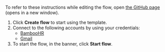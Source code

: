 To refer to these instructions while editing the flow, open [the GitHub page](https://github.com/ot4i/app-connect-templates/blob/main/resources/markdown/Send%20an%20email%20notification%20on%20creating%20an%20employee%20in%20BambooHR_instructions.md) (opens in a new window).

1. Click **Create flow** to start using the template.
1. Connect to the following accounts by using your credentials:
   - [BambooHR](https://www.ibm.com/docs/en/app-connect/containers_cd?topic=apps-bamboohr)
   - [Gmail](https://www.ibm.com/docs/en/app-connect/containers_cd?topic=apps-gmail)
1. To start the flow, in the banner, click **Start flow**.

